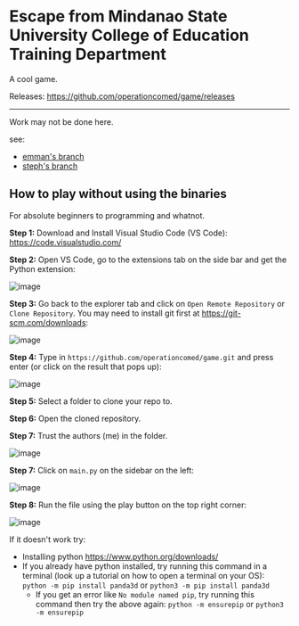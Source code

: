 # Escape from Mindanao State University College of Education Training Department
A cool game.

Releases: https://github.com/operationcomed/game/releases

----

Work may not be done here.

see:
 * [emman's branch](https://github.com/operationcomed/game/tree/emman)
 * [steph's branch](https://github.com/operationcomed/game/tree/steph)

## How to play without using the binaries
For absolute beginners to programming and whatnot.

**Step 1:** Download and Install Visual Studio Code (VS Code): https://code.visualstudio.com/

**Step 2:** Open VS Code, go to the extensions tab on the side bar and get the Python extension:

![image](https://github.com/operationcomed/game/assets/69134282/30b4eddc-14bd-41fb-a4a6-786fe752563e)

**Step 3:** Go back to the explorer tab and click on `Open Remote Repository` or `Clone Repository`. You may need to install git first at https://git-scm.com/downloads:

![image](https://github.com/operationcomed/game/assets/69134282/507f1c6c-4c34-46d9-a219-11bf4d8817ad)

**Step 4:** Type in `https://github.com/operationcomed/game.git` and press enter (or click on the result that pops up):

![image](https://github.com/operationcomed/game/assets/69134282/89f49c9c-2b64-4080-b7c0-4cca3a6aa340)

**Step 5:** Select a folder to clone your repo to.

**Step 6:** Open the cloned repository.

**Step 7:** Trust the authors (me) in the folder.

![image](https://github.com/operationcomed/game/assets/69134282/b0f49fb3-2fe3-4ec0-9039-0ae2473a5c0b)

**Step 7:** Click on `main.py` on the sidebar on the left:

![image](https://github.com/operationcomed/game/assets/69134282/de2c974f-024c-4e08-add4-b53e18c82250)

**Step 8:** Run the file using the play button on the top right corner:

![image](https://github.com/operationcomed/game/assets/69134282/dfa2537d-5a12-4487-bd53-08a3c49f2e15)

If it doesn't work try:
* Installing python https://www.python.org/downloads/
* If you already have python installed, try running this command in a terminal (look up a tutorial on how to open a terminal on your OS): `python -m pip install panda3d` or `python3 -m pip install panda3d`
  * If you get an error like `No module named pip`, try running this command then try the above again: `python -m ensurepip` or `python3 -m ensurepip`







